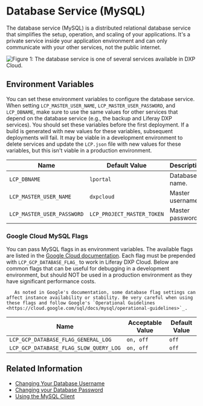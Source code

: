 # Database Service (MySQL)

The database service (MySQL) is a distributed relational database service that simplifies the setup, operation, and scaling of your applications. It's a private service inside your application environment and can only communicate with your other services, not the public internet.

![Figure 1: The database service is one of several services available in DXP Cloud.](./database-service/images/01.png)

## Environment Variables

You can set these environment variables to configure the database service. When setting `LCP_MASTER_USER_NAME`, `LCP_MASTER_USER_PASSWORD`, and `LCP_DBNAME`, make sure to use the same values for other services that depend on the database service (e.g., the backup and Liferay DXP services). You should set these variables before the first deployment. If a build is generated with new values for these variables, subsequent deployments will fail. It may be viable in a development environment to delete services and update the `LCP.json` file with new values for these variables, but this isn't viable in a production environment.

| Name                       | Default Value              | Description      |
| -------------------------- | -------------------------- | ---------------- |
| `LCP_DBNAME`               | `lportal`                  | Database name.   |
| `LCP_MASTER_USER_NAME`     | `dxpcloud`                 | Master username. |
| `LCP_MASTER_USER_PASSWORD` | `LCP_PROJECT_MASTER_TOKEN` | Master password. |

### Google Cloud MySQL Flags

You can pass MySQL flags in as environment variables. The available flags are listed in the
[Google Cloud documentation](https://cloud.google.com/sql/docs/mysql/flags). Each flag must be prepended with `LCP_GCP_DATABASE_FLAG_` to work in Liferay DXP Cloud. Below are common flags that can be useful for debugging in a development environment, but should NOT be used in a production environment as they have significant performance costs.

```warning::
   As noted in Google's documentation, some database flag settings can affect instance availability or stability. Be very careful when using these flags and follow Google's `Operational Guidelines <https://cloud.google.com/sql/docs/mysql/operational-guidelines>`_.
```

| Name                                   | Acceptable Value | Default Value |
| -------------------------------------- | ---------------- | ------------- |
| `LCP_GCP_DATABASE_FLAG_GENERAL_LOG`    | `on, off`        | `off`         |
| `LCP_GCP_DATABASE_FLAG_SLOW_QUERY_LOG` | `on, off`        | `off`         |

## Related Information

-   [Changing Your Database Username](./changing-your-database-username.md)
-   [Changing your Database Password](./changing-your-database-password.md)
-   [Using the MySQL Client](../../using-the-liferay-dxp-service/using-the-mysql-client.md)
